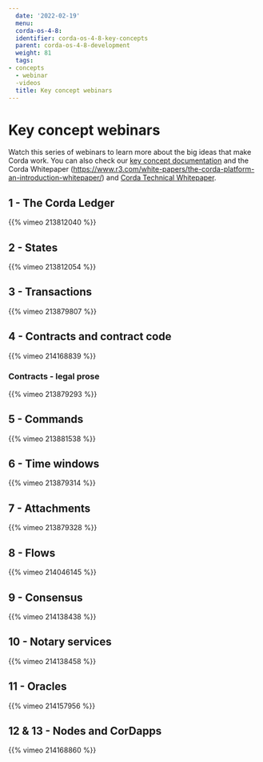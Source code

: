 ```yaml
---
  date: '2022-02-19'
  menu:
  corda-os-4-8:
  identifier: corda-os-4-8-key-concepts
  parent: corda-os-4-8-development
  weight: 81
  tags:
- concepts
  - webinar
  -videos
  title: Key concept webinars
---
```


# Key concept webinars

Watch this series of webinars to learn more about the big ideas that make Corda work. You can also check our [key concept documentation](key-concepts.md) and the Corda Whitepaper (https://www.r3.com/white-papers/the-corda-platform-an-introduction-whitepaper/) and [Corda Technical Whitepaper](https://www.r3.com/white-papers/corda-technical-whitepaper/).


## 1 - The Corda Ledger

{{% vimeo 213812040 %}}

## 2 - States

{{% vimeo 213812054 %}}

## 3 - Transactions

{{% vimeo 213879807 %}}

## 4 - Contracts and contract code

{{% vimeo 214168839 %}}

### Contracts - legal prose

{{% vimeo 213879293 %}}

## 5 - Commands

{{% vimeo 213881538 %}}

## 6 - Time windows

{{% vimeo 213879314 %}}

## 7 - Attachments

{{% vimeo 213879328 %}}

## 8 - Flows

{{% vimeo 214046145 %}}

## 9 - Consensus

{{% vimeo 214138438 %}}

## 10 - Notary services

{{% vimeo 214138458 %}}

## 11 - Oracles

{{% vimeo 214157956 %}}

## 12 & 13 - Nodes and CorDapps

{{% vimeo 214168860 %}}
